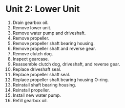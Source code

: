 # Unit 2: Lower Unit

1) Drain gearbox oil.
2) Remove lower unit.
3) Remove water pump and driveshaft.
4) Remove propeller.
5) Remove propeller shaft bearing housing.
6) Remove propeller shaft and reverse gear.
7) Remove clutch dog.
8) Inspect gearcase.
9) Reassemble clutch dog, driveshaft, and reverse gear.
10) Replace driveshaft seal.
11) Replace propeller shaft seal.
12) Replace propeller shaft bearing housing O-ring.
13) Reinstall shaft bearing housing.
14) Reinstall propeller.
15) Install new water pump.
16) Refill gearbox oil.

